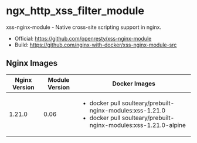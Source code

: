 # ngx_http_xss_filter_module

xss-nginx-module - Native cross-site scripting support in nginx.

- Official: https://github.com/openresty/xss-nginx-module
- Build: https://github.com/nginx-with-docker/xss-nginx-module-src
## Nginx Images

<table>
    <thead>
        <tr>
            <th>Nginx Version</th>
            <th>Module Version</th>
            <th>Docker Images</th>
        </tr>
    </thead>
    <tbody>
        <tr>
            <td>1.21.0</td>
            <td>0.06</td>
            <td><ul>
                <li>docker pull soulteary/prebuilt-nginx-modules:xss-1.21.0</li>
                <li>docker pull soulteary/prebuilt-nginx-modules:xss-1.21.0-alpine</li>
            </ul></td>
        </tr>
    </tbody>
</table>
